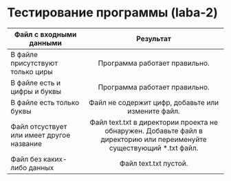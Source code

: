 # Тестирование программы (laba-2)
| Файл с входными данными| Результат | 
| -------------- |:-------------------:| 
| В файле присутствуют только циры    | Программа работает правильно. | 
| В файле есть и цифры и буквы    | Программа работает правильно. | 
| В файле есть только буквы | Файл не содержит цифр, добавьте или измените файл. | 
| Файл отсуствует или имеет другое название | Файл text.txt в директории проекта не обнаружен. Добавьте файл в директорию или переименуйте существующий *.txt файл. |
| Файл без каких-либо данных | Файл text.txt пустой. |
